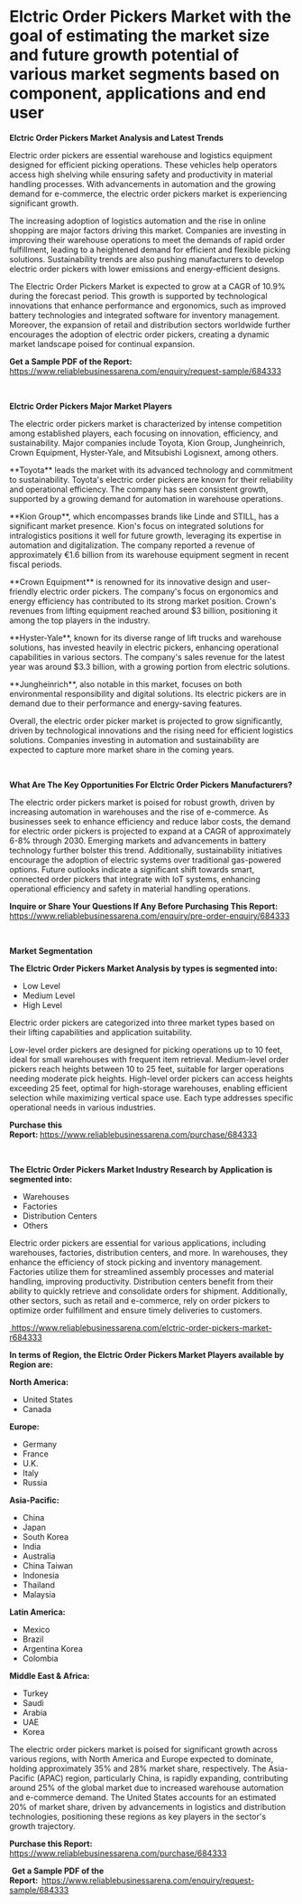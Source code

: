<p><h1>Elctric Order Pickers Market with the goal of estimating the market size and future growth potential of various market segments based on component, applications and end user</h1></p><p><strong>Elctric Order Pickers Market Analysis and Latest Trends</strong></p>
<p><p>Electric order pickers are essential warehouse and logistics equipment designed for efficient picking operations. These vehicles help operators access high shelving while ensuring safety and productivity in material handling processes. With advancements in automation and the growing demand for e-commerce, the electric order pickers market is experiencing significant growth.</p><p>The increasing adoption of logistics automation and the rise in online shopping are major factors driving this market. Companies are investing in improving their warehouse operations to meet the demands of rapid order fulfillment, leading to a heightened demand for efficient and flexible picking solutions. Sustainability trends are also pushing manufacturers to develop electric order pickers with lower emissions and energy-efficient designs.</p><p>The Electric Order Pickers Market is expected to grow at a CAGR of 10.9% during the forecast period. This growth is supported by technological innovations that enhance performance and ergonomics, such as improved battery technologies and integrated software for inventory management. Moreover, the expansion of retail and distribution sectors worldwide further encourages the adoption of electric order pickers, creating a dynamic market landscape poised for continual expansion.</p></p>
<p><strong>Get a Sample PDF of the Report:&nbsp;</strong> <a href="https://www.reliablebusinessarena.com/enquiry/request-sample/684333?utm_campaign=2639&utm_medium=2&utm_source=Github&utm_content=ia&utm_term=19042025&utm_id=elctric-order-pickers">https://www.reliablebusinessarena.com/enquiry/request-sample/684333</a></p>
<p>&nbsp;</p>
<p><strong>Elctric Order Pickers Major Market Players</strong></p>
<p><p>The electric order pickers market is characterized by intense competition among established players, each focusing on innovation, efficiency, and sustainability. Major companies include Toyota, Kion Group, Jungheinrich, Crown Equipment, Hyster-Yale, and Mitsubishi Logisnext, among others.</p><p>**Toyota** leads the market with its advanced technology and commitment to sustainability. Toyota's electric order pickers are known for their reliability and operational efficiency. The company has seen consistent growth, supported by a growing demand for automation in warehouse operations.</p><p>**Kion Group**, which encompasses brands like Linde and STILL, has a significant market presence. Kion's focus on integrated solutions for intralogistics positions it well for future growth, leveraging its expertise in automation and digitalization. The company reported a revenue of approximately €1.6 billion from its warehouse equipment segment in recent fiscal periods.</p><p>**Crown Equipment** is renowned for its innovative design and user-friendly electric order pickers. The company's focus on ergonomics and energy efficiency has contributed to its strong market position. Crown's revenues from lifting equipment reached around $3 billion, positioning it among the top players in the industry.</p><p>**Hyster-Yale**, known for its diverse range of lift trucks and warehouse solutions, has invested heavily in electric pickers, enhancing operational capabilities in various sectors. The company's sales revenue for the latest year was around $3.3 billion, with a growing portion from electric solutions.</p><p>**Jungheinrich**, also notable in this market, focuses on both environmental responsibility and digital solutions. Its electric pickers are in demand due to their performance and energy-saving features.</p><p>Overall, the electric order picker market is projected to grow significantly, driven by technological innovations and the rising need for efficient logistics solutions. Companies investing in automation and sustainability are expected to capture more market share in the coming years.</p></p>
<p>&nbsp;</p>
<p><strong>What Are The Key Opportunities For Elctric Order Pickers Manufacturers?</strong></p>
<p><p>The electric order pickers market is poised for robust growth, driven by increasing automation in warehouses and the rise of e-commerce. As businesses seek to enhance efficiency and reduce labor costs, the demand for electric order pickers is projected to expand at a CAGR of approximately 6-8% through 2030. Emerging markets and advancements in battery technology further bolster this trend. Additionally, sustainability initiatives encourage the adoption of electric systems over traditional gas-powered options. Future outlooks indicate a significant shift towards smart, connected order pickers that integrate with IoT systems, enhancing operational efficiency and safety in material handling operations.</p></p>
<p><strong>Inquire or Share Your Questions If Any Before Purchasing This Report:</strong> <a href="https://www.reliablebusinessarena.com/enquiry/pre-order-enquiry/684333?utm_campaign=2639&utm_medium=2&utm_source=Github&utm_content=ia&utm_term=19042025&utm_id=elctric-order-pickers">https://www.reliablebusinessarena.com/enquiry/pre-order-enquiry/684333</a></p>
<p>&nbsp;</p>
<p><strong>Market Segmentation</strong></p>
<p><strong>The Elctric Order Pickers Market Analysis by types is segmented into:</strong></p>
<p><ul><li>Low Level</li><li>Medium Level</li><li>High Level</li></ul></p>
<p><p>Electric order pickers are categorized into three market types based on their lifting capabilities and application suitability. </p><p>Low-level order pickers are designed for picking operations up to 10 feet, ideal for small warehouses with frequent item retrieval. Medium-level order pickers reach heights between 10 to 25 feet, suitable for larger operations needing moderate pick heights. High-level order pickers can access heights exceeding 25 feet, optimal for high-storage warehouses, enabling efficient selection while maximizing vertical space use. Each type addresses specific operational needs in various industries.</p></p>
<p><strong>Purchase this Report:&nbsp;</strong><a href="https://www.reliablebusinessarena.com/purchase/684333?utm_campaign=2639&utm_medium=2&utm_source=Github&utm_content=ia&utm_term=19042025&utm_id=elctric-order-pickers">https://www.reliablebusinessarena.com/purchase/684333</a></p>
<p>&nbsp;</p>
<p><strong>The Elctric Order Pickers Market Industry Research by Application is segmented into:</strong></p>
<p><ul><li>Warehouses</li><li>Factories</li><li>Distribution Centers</li><li>Others</li></ul></p>
<p><p>Electric order pickers are essential for various applications, including warehouses, factories, distribution centers, and more. In warehouses, they enhance the efficiency of stock picking and inventory management. Factories utilize them for streamlined assembly processes and material handling, improving productivity. Distribution centers benefit from their ability to quickly retrieve and consolidate orders for shipment. Additionally, other sectors, such as retail and e-commerce, rely on order pickers to optimize order fulfillment and ensure timely deliveries to customers.</p></p>
<p><a href="https://www.reliablebusinessarena.com/elctric-order-pickers-market-r684333?utm_campaign=2639&utm_medium=2&utm_source=Github&utm_content=ia&utm_term=19042025&utm_id=elctric-order-pickers">&nbsp;https://www.reliablebusinessarena.com/elctric-order-pickers-market-r684333</a></p>
<p><strong>In terms of Region, the Elctric Order Pickers Market Players available by Region are:</strong></p>
<p>
    <p> <strong> North America: </strong>
        <ul>
            <li>United States</li>
            <li>Canada</li>
        </ul>
        </p> 
    <p> <strong> Europe: </strong>
        <ul>
            <li>Germany</li>
            <li>France</li>
            <li>U.K.</li>
            <li>Italy</li>
            <li>Russia</li>
        </ul>
        </p> 
    <p> <strong> Asia-Pacific: </strong>
        <ul>
            <li>China</li>
            <li>Japan</li>
            <li>South Korea</li>
            <li>India</li>
            <li>Australia</li>
            <li>China Taiwan</li>
            <li>Indonesia</li>
            <li>Thailand</li>
            <li>Malaysia</li>
        </ul>
        </p> 
    <p> <strong> Latin America: </strong>
        <ul>
            <li>Mexico</li>
            <li>Brazil</li>
            <li>Argentina Korea</li>
            <li>Colombia</li>
        </ul>
        </p> 
    <p> <strong> Middle East & Africa: </strong>
        <ul>
            <li>Turkey</li>
            <li>Saudi</li>
            <li>Arabia</li>
            <li>UAE</li>
            <li>Korea</li>
        </ul>
    </p>
    </p>
<p><p>The electric order pickers market is poised for significant growth across various regions, with North America and Europe expected to dominate, holding approximately 35% and 28% market share, respectively. The Asia-Pacific (APAC) region, particularly China, is rapidly expanding, contributing around 25% of the global market due to increased warehouse automation and e-commerce demand. The United States accounts for an estimated 20% of market share, driven by advancements in logistics and distribution technologies, positioning these regions as key players in the sector's growth trajectory.</p></p>
<p><strong>Purchase this Report: </strong><a href="https://www.reliablebusinessarena.com/purchase/684333?utm_campaign=2639&utm_medium=2&utm_source=Github&utm_content=ia&utm_term=19042025&utm_id=elctric-order-pickers">https://www.reliablebusinessarena.com/purchase/684333</a></p>
<p>&nbsp;<strong>Get a Sample PDF of the Report:&nbsp;&nbsp;</strong><a href="https://www.reliablebusinessarena.com/enquiry/request-sample/684333?utm_campaign=2639&utm_medium=2&utm_source=Github&utm_content=ia&utm_term=19042025&utm_id=elctric-order-pickers">https://www.reliablebusinessarena.com/enquiry/request-sample/684333</a></p>
<p><strong></strong></p>
<p><p></p><p></p><p></p></p>